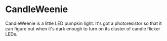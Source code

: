 # CandleWeenie

 CandleWeenie is a little LED pumpkin light. It's got a photoresistor so that it can figure out when it's dark enough to turn on its cluster of candle flicker LEDs.